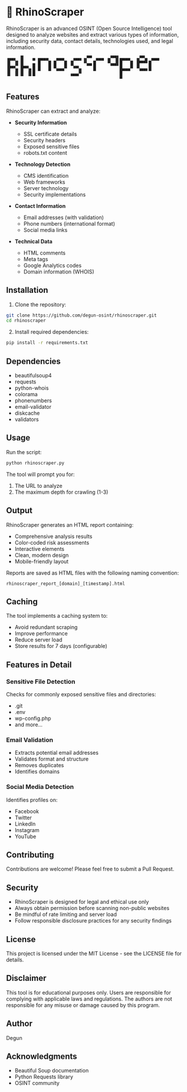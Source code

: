 # 🦏 RhinoScraper

RhinoScraper is an advanced OSINT (Open Source Intelligence) tool designed to analyze websites and extract various types of information, including security data, contact details, technologies used, and legal information.

```
▗▄▄▖ ▐▌   ▄ ▄▄▄▄   ▄▄▄   ▗▄▄▖▗▞▀▘ ▄▄▄ ▗▞▀▜▌▄▄▄▄  ▗▞▀▚▖ ▄▄▄ 
▐▌ ▐▌▐▌   ▄ █   █ █   █ ▐▌   ▝▚▄▖█    ▝▚▄▟▌█   █ ▐▛▀▀▘█    
▐▛▀▚▖▐▛▀▚▖█ █   █ ▀▄▄▄▀  ▝▀▚▖    █         █▄▄▄▀ ▝▚▄▄▖█    
▐▌ ▐▌▐▌ ▐▌█             ▗▄▄▞▘              █               
                                           ▀               
```

## Features

RhinoScraper can extract and analyze:

- **Security Information**
  - SSL certificate details
  - Security headers
  - Exposed sensitive files
  - robots.txt content

- **Technology Detection**
  - CMS identification
  - Web frameworks
  - Server technology
  - Security implementations

- **Contact Information**
  - Email addresses (with validation)
  - Phone numbers (international format)
  - Social media links

- **Technical Data**
  - HTML comments
  - Meta tags
  - Google Analytics codes
  - Domain information (WHOIS)

## Installation

1. Clone the repository:
```bash
git clone https://github.com/degun-osint/rhinoscraper.git
cd rhinoscraper
```

2. Install required dependencies:
```bash
pip install -r requirements.txt
```

## Dependencies

- beautifulsoup4
- requests
- python-whois
- colorama
- phonenumbers
- email-validator
- diskcache
- validators

## Usage

Run the script:
```bash
python rhinoscraper.py
```

The tool will prompt you for:
1. The URL to analyze
2. The maximum depth for crawling (1-3)

## Output

RhinoScraper generates an HTML report containing:

- Comprehensive analysis results
- Color-coded risk assessments
- Interactive elements
- Clean, modern design
- Mobile-friendly layout

Reports are saved as HTML files with the following naming convention:
```
rhinoscraper_report_[domain]_[timestamp].html
```

## Caching

The tool implements a caching system to:
- Avoid redundant scraping
- Improve performance
- Reduce server load
- Store results for 7 days (configurable)

## Features in Detail

### Sensitive File Detection
Checks for commonly exposed sensitive files and directories:
- .git
- .env
- wp-config.php
- and more...

### Email Validation
- Extracts potential email addresses
- Validates format and structure
- Removes duplicates
- Identifies domains

### Social Media Detection
Identifies profiles on:
- Facebook
- Twitter
- LinkedIn
- Instagram
- YouTube

## Contributing

Contributions are welcome! Please feel free to submit a Pull Request.

## Security

- RhinoScraper is designed for legal and ethical use only
- Always obtain permission before scanning non-public websites
- Be mindful of rate limiting and server load
- Follow responsible disclosure practices for any security findings

## License

This project is licensed under the MIT License - see the LICENSE file for details.

## Disclaimer

This tool is for educational purposes only. Users are responsible for complying with applicable laws and regulations. The authors are not responsible for any misuse or damage caused by this program.

## Author

Degun

## Acknowledgments

- Beautiful Soup documentation
- Python Requests library
- OSINT community